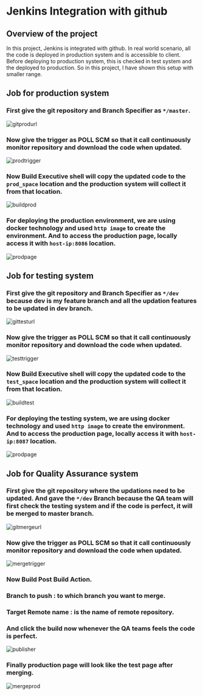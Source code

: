 # Jenkins Integration with github

## Overview of the project

In this project, Jenkins is integrated with github. In real world scenario, all the code is deployed in production system and is accessible to client. Before deploying to production system, this is checked in test system and the deployed to production.
So in this project, I have shown this setup with smaller range.

## Job for production system

### First give the git repository and Branch Specifier as ` */master `.

![gitprodurl](https://github.com/amalk-money/jenkinsProject/blob/master/screenShots/prodgiturl.png)

### Now give the trigger as POLL SCM so that it call continuously monitor repository and download the code when updated.

![prodtrigger](https://github.com/amalk-money/jenkinsProject/blob/master/screenShots/prodtrigger.png)

### Now Build Executive shell will copy the updated code to the ` prod_space ` location and the production system will collect it from that location.

![buildprod](https://github.com/amalk-money/jenkinsProject/blob/master/screenShots/buildprod.png)

### For deploying the production environment, we are using docker technology and used ` http image ` to create the environment. And to access the production page, locally access it with ` host-ip:8086 ` location.

![prodpage]( https://github.com/amalk-money/jenkinsProject/blob/master/screenShots/prodpage.png)

## Job for testing system

### First give the git repository and Branch Specifier as ` */dev ` because dev is my feature branch and all the updation features to be updated in dev branch.

![gittesturl](https://github.com/amalk-money/jenkinsProject/blob/master/screenShots/gittesturl.png)

### Now give the trigger as POLL SCM so that it call continuously monitor repository and download the code when updated.

![testtrigger](https://github.com/amalk-money/jenkinsProject/blob/master/screenShots/triggertest.png)

### Now Build Executive shell will copy the updated code to the ` test_space ` location and the production system will collect it from that location.

![buildtest](https://github.com/amalk-money/jenkinsProject/blob/master/screenShots/buildtest.png)

### For deploying the testing system, we are using docker technology and used ` http image ` to create the environment. And to access the production page, locally access it with ` host-ip:8087 ` location.

![prodpage]( https://github.com/amalk-money/jenkinsProject/blob/master/screenShots/test2.png)


## Job for Quality Assurance system

### First give the git repository where the updations need to be updated. And gave the ` */dev ` Branch because the QA team will first check the testing system and if the code is perfect, it will be merged to master branch.

![gitmergeurl](https://github.com/amalk-money/jenkinsProject/blob/master/screenShots/giturlmerge.png)

### Now give the trigger as POLL SCM so that it call continuously monitor repository and download the code when updated.

![mergetrigger](https://github.com/amalk-money/jenkinsProject/blob/master/screenShots/mergetrigger.png)

### Now Build Post Build Action.
### Branch to push : to which branch you want to merge.
### Target Remote name : is the name of remote repository.
### And click the build now whenever the QA teams feels the code is perfect.

![publisher](https://github.com/amalk-money/jenkinsProject/blob/master/screenShots/gitpublisher.png)

### Finally production page will look like the test page after merging.
![mergeprod](https://github.com/amalk-money/jenkinsProject/blob/master/screenShots/prod2.png)
